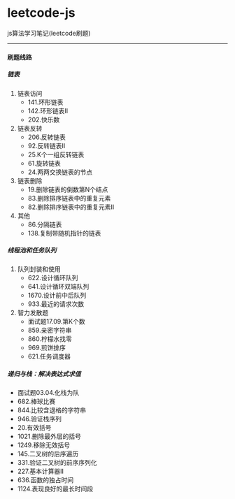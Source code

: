 # leetcode-js
js算法学习笔记(leetcode刷题)



------

#### 刷题线路



##### 链表

1. 链表访问
   - 141.环形链表
   - 142.环形链表II
   - 202.快乐数
2. 链表反转
   - 206.反转链表
   - 92.反转链表II
   - 25.K个一组反转链表
   - 61.旋转链表
   - 24.两两交换链表的节点
3. 链表删除
   - 19.删除链表的倒数第N个结点
   - 83.删除排序链表中的重复元素
   - 82.删除排序链表中的重复元素II
4. 其他
   - 86.分隔链表
   - 138.复制带随机指针的链表



##### 线程池和任务队列

1. 队列封装和使用
   - 622.设计循环队列
   - 641.设计循环双端队列
   - 1670.设计前中后队列
   - 933.最近的请求次数
2. 智力发散题
   - 面试题17.09.第K个数
   - 859.亲密字符串
   - 860.柠檬水找零
   - 969.煎饼排序
   - 621.任务调度器



##### 递归与栈：解决表达式求值

- 面试题03.04.化栈为队
- 682.棒球比赛
- 844.比较含退格的字符串
- 946.验证栈序列
- 20.有效括号
- 1021.删除最外层的括号
- 1249.移除无效括号
- 145.二叉树的后序遍历
- 331.验证二叉树的前序序列化
- 227.基本计算器II
- 636.函数的独占时间
- 1124.表现良好的最长时间段




